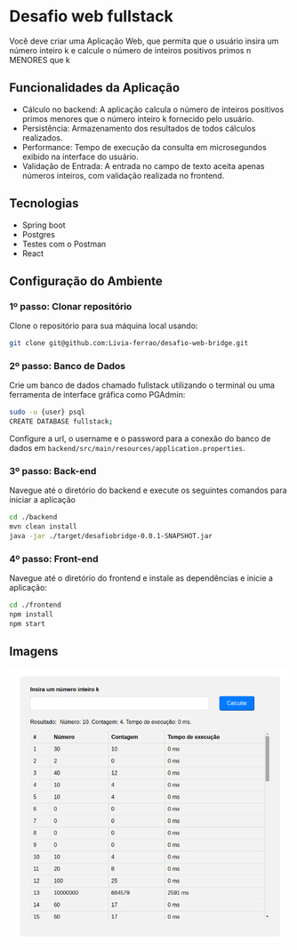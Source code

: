 # Desafio web fullstack
Você deve criar uma Aplicação Web, que permita que o usuário insira um número
inteiro k e calcule o número de inteiros positivos primos n MENORES que k

## Funcionalidades da Aplicação
- Cálculo no backend: A aplicação calcula o número de inteiros positivos primos menores que o número inteiro k fornecido pelo usuário.
- Persistência: Armazenamento dos resultados de todos cálculos realizados.
- Performance: Tempo de execução da consulta em microsegundos exibido na interface do usuário.
- Validação de Entrada: A entrada no campo de texto aceita apenas números inteiros, com validação realizada no frontend.


## Tecnologias
- Spring boot
- Postgres
- Testes com o Postman
- React

## Configuração do Ambiente

### 1º passo: Clonar repositório

Clone o repositório para sua máquina local usando:
```bash
git clone git@github.com:Livia-ferrao/desafio-web-bridge.git
```

### 2º passo: Banco de Dados

Crie um banco de dados chamado fullstack utilizando o terminal ou uma ferramenta de interface gráfica como PGAdmin:
```bash
sudo -u {user} psql
CREATE DATABASE fullstack;
```
Configure a url, o username e o password para a conexão do banco de dados em `backend/src/main/resources/application.properties`. 

### 3º passo: Back-end

Navegue até o diretório do backend e execute os seguintes comandos para iniciar a aplicação
```bash
cd ./backend
mvn clean install
java -jar ./target/desafiobridge-0.0.1-SNAPSHOT.jar
```


### 4º passo: Front-end

Navegue até o diretório do frontend e instale as dependências e inicie a aplicação:
```bash
cd ./frontend
npm install
npm start
```


## Imagens
![entire page](/public/img.png)